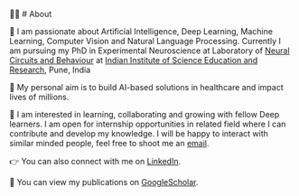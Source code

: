 :woman_student: # About 

:microscope: I am  passionate about Artificial Intelligence, Deep Learning, Machine Learning, Computer Vision and Natural Language Processing. Currently I am pursuing my PhD in Experimental Neuroscience at Laboratory of [Neural Circuits and Behaviour](https://abrahamnixon.wixsite.com/iiser) at [Indian Institute of Science Education and Research](https://www.iiserpune.ac.in/), Pune, India

:bow_and_arrow: My personal aim is to build AI-based solutions in healthcare and impact lives of millions.

:dancers: I am interested in learning, collaborating and growing with fellow Deep learners. I am open for internship opportunities in related field where I can contribute and develop my knowledge. I will be happy to interact with similar minded people, feel free to shoot me an [email](marathe.shrutidattatray@students.iiserpune.ac.in).

:point_right: You can also connect with me on [LinkedIn](https://www.linkedin.com/in/shruti-marathe-20a41ba6/).


:page_facing_up: You can view my publications on [GoogleScholar](https://scholar.google.com/citations?user=l96VrtEAAAAJ&hl=en).
